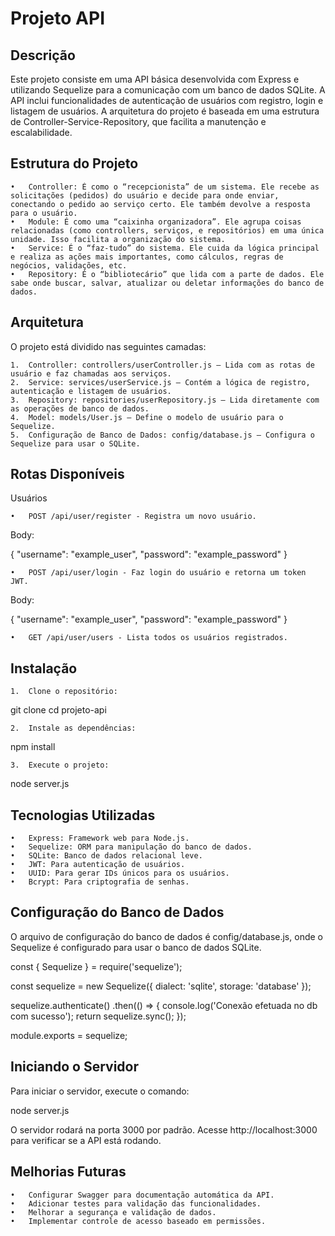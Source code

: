 # Projeto API

## Descrição

Este projeto consiste em uma API básica desenvolvida com Express e utilizando Sequelize para a comunicação com um banco de dados SQLite. A API inclui funcionalidades de autenticação de usuários com registro, login e listagem de usuários. A arquitetura do projeto é baseada em uma estrutura de Controller-Service-Repository, que facilita a manutenção e escalabilidade.

## Estrutura do Projeto

    •	Controller: É como o “recepcionista” de um sistema. Ele recebe as solicitações (pedidos) do usuário e decide para onde enviar, conectando o pedido ao serviço certo. Ele também devolve a resposta para o usuário.
    •	Module: É como uma “caixinha organizadora”. Ele agrupa coisas relacionadas (como controllers, serviços, e repositórios) em uma única unidade. Isso facilita a organização do sistema.
    •	Service: É o “faz-tudo” do sistema. Ele cuida da lógica principal e realiza as ações mais importantes, como cálculos, regras de negócios, validações, etc.
    •	Repository: É o “bibliotecário” que lida com a parte de dados. Ele sabe onde buscar, salvar, atualizar ou deletar informações do banco de dados.

## Arquitetura

O projeto está dividido nas seguintes camadas:

    1.	Controller: controllers/userController.js — Lida com as rotas de usuário e faz chamadas aos serviços.
    2.	Service: services/userService.js — Contém a lógica de registro, autenticação e listagem de usuários.
    3.	Repository: repositories/userRepository.js — Lida diretamente com as operações de banco de dados.
    4.	Model: models/User.js — Define o modelo de usuário para o Sequelize.
    5.	Configuração de Banco de Dados: config/database.js — Configura o Sequelize para usar o SQLite.

## Rotas Disponíveis

Usuários

    •	POST /api/user/register - Registra um novo usuário.

Body:

{
"username": "example_user",
"password": "example_password"
}

    •	POST /api/user/login - Faz login do usuário e retorna um token JWT.

Body:

{
"username": "example_user",
"password": "example_password"
}

    •	GET /api/user/users - Lista todos os usuários registrados.

## Instalação

    1.	Clone o repositório:

git clone <url-do-repositorio>
cd projeto-api

    2.	Instale as dependências:

npm install

    3.	Execute o projeto:

node server.js

## Tecnologias Utilizadas

    •	Express: Framework web para Node.js.
    •	Sequelize: ORM para manipulação do banco de dados.
    •	SQLite: Banco de dados relacional leve.
    •	JWT: Para autenticação de usuários.
    •	UUID: Para gerar IDs únicos para os usuários.
    •	Bcrypt: Para criptografia de senhas.

## Configuração do Banco de Dados

O arquivo de configuração do banco de dados é config/database.js, onde o Sequelize é configurado para usar o banco de dados SQLite.

const { Sequelize } = require('sequelize');

const sequelize = new Sequelize({
dialect: 'sqlite',
storage: 'database'
});

sequelize.authenticate()
.then(() => {
console.log('Conexão efetuada no db com sucesso');
return sequelize.sync();
});

module.exports = sequelize;

## Iniciando o Servidor

Para iniciar o servidor, execute o comando:

node server.js

O servidor rodará na porta 3000 por padrão. Acesse http://localhost:3000 para verificar se a API está rodando.

## Melhorias Futuras

    •	Configurar Swagger para documentação automática da API.
    •	Adicionar testes para validação das funcionalidades.
    •	Melhorar a segurança e validação de dados.
    •	Implementar controle de acesso baseado em permissões.
